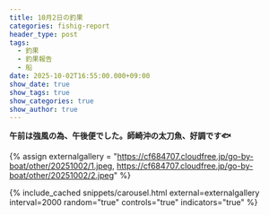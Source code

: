 ```yaml
---
title: 10月2日の釣果
categories: fishig-report
header_type: post
tags:
  - 釣果
  - 釣果報告
  - 船
date: 2025-10-02T16:55:00.000+09:00
show_date: true
show_tags: true
show_categories: true
show_author: true
---
```

**午前は強風の為、午後便でした。師崎沖の太刀魚、好調です🐟**

{% assign externalgallery = "https://cf684707.cloudfree.jp/go-by-boat/other/20251002/1.jpeg,
https://cf684707.cloudfree.jp/go-by-boat/other/20251002/2.jpeg" %}

{% include_cached snippets/carousel.html external=externalgallery interval=2000 random="true" controls="true" indicators="true" %}
